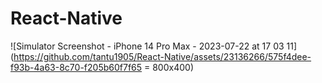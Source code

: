# React-Native



![Simulator Screenshot - iPhone 14 Pro Max - 2023-07-22 at 17 03 11](https://github.com/tantu1905/React-Native/assets/23136266/575f4dee-f93b-4a63-8c70-f205b60f7f65 = 800x400)
